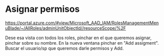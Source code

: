 # Asignar permisos
https://portal.azure.com/#view/Microsoft_AAD_IAM/RolesManagementMenuBlade/~/AllRoles/adminUnitObjectId//resourceScope/%2F

Dese esa vista con todos los roles, pinchar en el que queremos asignar, pinchar sobre su nombre.
En la nueva ventana pinchar en "Add assigment". Buscar el usuario/sp que queremos darle permisos y Add.

